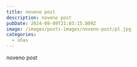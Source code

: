 ```yaml
---
title: noveno post
description: noveno post
pubDate: 2024-09-09T21:03:15.809Z
image: /images/posts-images/noveno-post/pl.jpg
categories:
  - uñas
---
```

noveno post